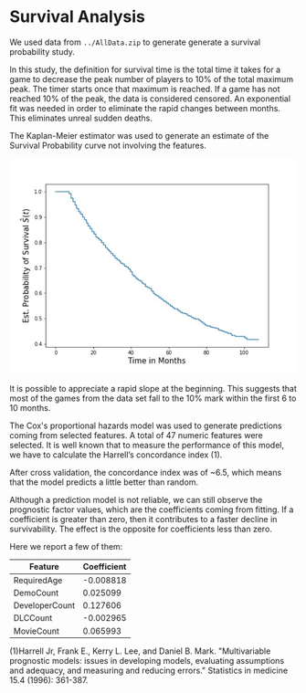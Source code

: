 # Survival Analysis
We used data from ``../AllData.zip`` to generate generate a survival probability study. 

In this study, the definition for survival time is the total time it takes for a game to decrease the peak number of players to 10% of the total maximum peak. The timer starts once that maximum is reached. If a game has not reached 10% of the peak, the data is considered censored. An exponential fit was needed in order to eliminate the rapid changes between months. This eliminates unreal sudden deaths.

The Kaplan-Meier estimator was used to generate an estimate of the Survival Probability curve not involving the features.

![](Est_surv_prob.jpg?raw=true)

It is possible to appreciate a rapid slope at the beginning. This suggests that most of the games from the data set fall to the 10% mark within the first 6 to 10 months.

The  Cox's proportional hazards model was used to generate predictions coming from selected features. A total of 47 numeric features were selected. It is well known that to measure the performance of this model, we have to calculate the Harrell’s concordance index (1).

After cross validation, the concordance index was of ~6.5, which means that the model predicts a little better than random.

Although a prediction model is not reliable, we can still observe the prognostic factor values, which are the coefficients coming from fitting. If a coefficient is greater than zero, then it contributes to a faster decline in survivability. The effect is the opposite for coefficients less than zero.

Here we report a few of them:

| Feature | Coefficient |
|-------|----------------|
|RequiredAge|-0.008818|
|DemoCount|0.025099|
|DeveloperCount|0.127606|
|DLCCount|-0.002965|
|MovieCount|0.065993|



(1)Harrell Jr, Frank E., Kerry L. Lee, and Daniel B. Mark. "Multivariable prognostic models: issues in developing models, evaluating assumptions and adequacy, and measuring and reducing errors." Statistics in medicine 15.4 (1996): 361-387.

